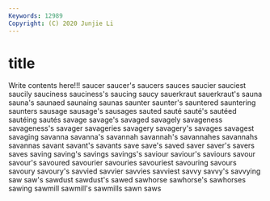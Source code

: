 ```yaml
---
Keywords: 12989
Copyright: (C) 2020 Junjie Li
---
```


# title

Write contents here!!!
saucer 
saucer's 
saucers 
sauces 
saucier 
sauciest 
saucily
sauciness 
sauciness's 
saucing 
saucy 
sauerkraut 
sauerkraut's 
sauna 
sauna's 
saunaed 
saunaing
saunas 
saunter 
saunter's 
sauntered 
sauntering 
saunters 
sausage 
sausage's 
sausages 
sauted
sauté 
sauté's 
sautéed 
sautéing 
sautés 
savage 
savage's 
savaged 
savagely 
savageness
savageness's 
savager 
savageries 
savagery 
savagery's 
savages 
savagest 
savaging 
savanna 
savanna's
savannah 
savannah's 
savannahes 
savannahs 
savannas 
savant 
savant's 
savants 
save 
save's
saved 
saver 
saver's 
savers 
saves 
saving 
saving's 
savings 
savings's 
saviour
saviour's 
saviours 
savour 
savour's 
savoured 
savourier 
savouries 
savouriest 
savouring 
savours
savoury 
savoury's 
savvied 
savvier 
savvies 
savviest 
savvy 
savvy's 
savvying 
saw
saw's 
sawdust 
sawdust's 
sawed 
sawhorse 
sawhorse's 
sawhorses 
sawing 
sawmill 
sawmill's
sawmills 
sawn 
saws 
